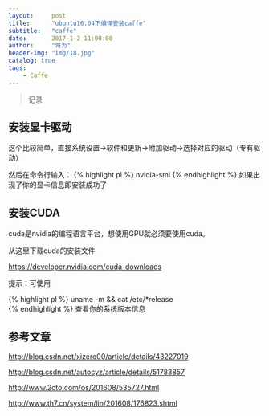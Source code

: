 ```yaml
---
layout:     post
title:      "ubuntu16.04下编译安装caffe"
subtitle:   "caffe"
date:       2017-1-2 11:00:00
author:     "蒋为"
header-img: "img/18.jpg"
catalog: true
tags:
    - Caffe
---
```

>记录


## 安装显卡驱动

这个比较简单，直接系统设置->软件和更新->附加驱动->选择对应的驱动（专有驱动）

然后在命令行输入：
{% highlight pl %}
nvidia-smi
{% endhighlight %}
如果出现了你的显卡信息即安装成功了

## 安装CUDA

cuda是nvidia的编程语言平台，想使用GPU就必须要使用cuda。 

从这里下载cuda的安装文件 

https://developer.nvidia.com/cuda-downloads

提示：可使用


{% highlight pl %}
uname -m && cat /etc/*release  
{% endhighlight %}
查看你的系统版本信息













## 参考文章

http://blog.csdn.net/xizero00/article/details/43227019

http://blog.csdn.net/autocyz/article/details/51783857

http://www.2cto.com/os/201608/535727.html

http://www.th7.cn/system/lin/201608/176823.shtml
